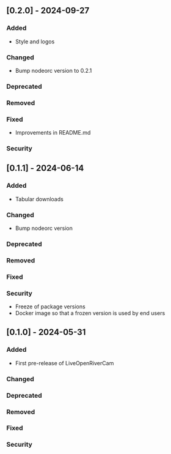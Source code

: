 ## [0.2.0] - 2024-09-27
### Added
- Style and logos
### Changed
- Bump nodeorc version to 0.2.1
### Deprecated
### Removed
### Fixed
- Improvements in README.md
### Security


## [0.1.1] - 2024-06-14
### Added
- Tabular downloads
### Changed
- Bump nodeorc version
### Deprecated
### Removed
### Fixed
### Security
- Freeze of package versions
- Docker image so that a frozen version is used by end users


## [0.1.0] - 2024-05-31
### Added
- First pre-release of LiveOpenRiverCam
### Changed
### Deprecated
### Removed
### Fixed
### Security

